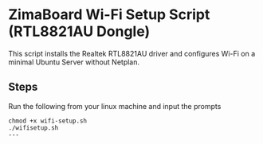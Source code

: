 # ZimaBoard Wi-Fi Setup Script (RTL8821AU Dongle)

This script installs the Realtek RTL8821AU driver and configures Wi-Fi on a minimal Ubuntu Server without Netplan.

## Steps
Run the following from your linux machine and input the prompts
```
chmod +x wifi-setup.sh
./wifisetup.sh
---
